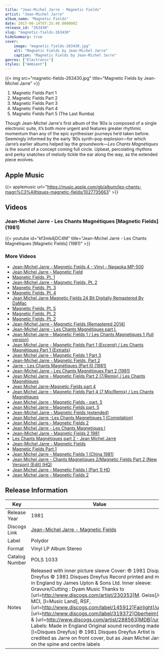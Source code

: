```yaml
---
title: "Jean-Michel Jarre - Magnetic Fields"
artist: "Jean-Michel Jarre"
album_name: "Magnetic Fields"
date: 2017-06-14T07:25:40.000000Z
release_id: "263430"
slug: "magnetic-fields-263430"
hideSummary: true
cover:
    image: "magnetic-fields-263430.jpg"
    alt: "Magnetic Fields by Jean-Michel Jarre"
    caption: "Magnetic Fields by Jean-Michel Jarre"
genres: ["Electronic"]
styles: ["Ambient"]
---
```


{{< img src="magnetic-fields-263430.jpg" title="Magnetic Fields by Jean-Michel Jarre" >}}

<!-- section break -->

1. Magnetic Fields Part 1
2. Magnetic Fields Part 2
3. Magnetic Fields Part 3
4. Magnetic Fields Part 4
5. Magnetic Fields Part 5 (The Last Rumba)

<!-- section break -->


Though Jean-Michel Jarre's first album of the ’80s is composed of a single electronic suite, it’s both more urgent and features greater rhythmic momentum than any of the epic synthesiser journeys he’d taken before. Seemingly informed by the early ’80s synth-pop explosion—for which Jarre’s earlier albums helped lay the groundwork—<i>Les Chants Magnétiques</i> is the sound of a concept coming full circle. Upbeat, percolating rhythms and perky snatches of melody tickle the ear along the way, as the extended piece evolves.



## Apple Music
{{< applemusic url="https://music.apple.com/gb/album/les-chants-magn%C3%A9tiques-magnetic-fields/1027735663" >}}





## Videos
### Jean-Michel Jarre - Les Chants Magnétiques [Magnetic Fields] (1981)
{{< youtube id="kf3mk4jDC4M" title="Jean-Michel Jarre - Les Chants Magnétiques [Magnetic Fields] (1981)" >}}<br>

### More Videos

- [Jean-Michel Jarre - Magnetic Fields 4 - Vinyl - Nagaoka MP-500](https://www.youtube.com/watch?v=PUoES4Um8WU)
- [Jean Michel Jarre - Magnetic Field](https://www.youtube.com/watch?v=wyzXZ_NFVrg)
- [Magnetic Fields, Pt. 1](https://www.youtube.com/watch?v=_0tuo-nbuHs)
- [Jean-Michel Jarre - Magnetic Fields, Pt. 2](https://www.youtube.com/watch?v=w434qhNJMdw)
- [Magnetic Fields, Pt. 3](https://www.youtube.com/watch?v=IpOnoBoGEmw)
- [Magnetic Fields, Pt. 4](https://www.youtube.com/watch?v=r2_-TWlChk4)
- [Jean Michel Jarre Magnetic Fields 24 Bit Digitally Remastered By DaMac](https://www.youtube.com/watch?v=hgScmJUUCoI)
- [Magnetic Fields, Pt. 5](https://www.youtube.com/watch?v=caa7L31QzXM)
- [Magnetic Fields, Pt. 2](https://www.youtube.com/watch?v=ftI_p44xGWU)
- [Magnetic Fields, Pt. 2](https://www.youtube.com/watch?v=bTBVd_m75oY)
- [Jean-Michel Jarre - Magnetic Fields (Remastered 2014)](https://www.youtube.com/watch?v=ZfQ3uA8oKJw)
- [Jean-Michel Jarre - Les Chants Magnétiques part I.](https://www.youtube.com/watch?v=ycPSR8AAzFI)
- [Jean Michel Jarre - Magnetic Fields 1 / Les Chants Magnetiques 1 (full version)](https://www.youtube.com/watch?v=JX5oI5YYIZM)
- [Jean Michel Jarre - Magnetic Fields Part 1 (Excerpt) / Les Chants Magnétiques Part 1 (Extraits)](https://www.youtube.com/watch?v=9gsVUubaIAA)
- [Jean Michel Jarre - Magnetic Fields 1 Part 3](https://www.youtube.com/watch?v=mPOKKABR51s)
- [Jean-Michel Jarre - Magnetic Fields, Part 2](https://www.youtube.com/watch?v=ttIL4EnqXdU)
- [Jarre - Les Chants Magnétiques (Part II) (1981)](https://www.youtube.com/watch?v=MRGgXWlug8Q)
- [Jean-Michel Jarre - Les Chants Magnétiques Part 2 (1981)](https://www.youtube.com/watch?v=_ScsqR9s1EU)
- [Jean Michel Jarre - Magnetic Fields Part 2 (7/Remix) / Les Chants Magnétiques](https://www.youtube.com/watch?v=Pbp8_Vf_kvY)
- [Jean Michel Jarre-Magnetic Fields part 4](https://www.youtube.com/watch?v=6la2_NptyaE)
- [Jean Michel Jarre - Magnetic Fields Part 4 (7 Mix/Remix) / Les Chants Magnétiques](https://www.youtube.com/watch?v=kfgRTM-XhrI)
- [Jean Michel Jarre - Magnetic Fields - part. 5](https://www.youtube.com/watch?v=q3CdmA5bsxw)
- [Jean Michel Jarre - Magnetic Fields  part. 5](https://www.youtube.com/watch?v=I02nh6mVgNU)
- [Jean-Michel Jarre - Magnetic Fields (extended)](https://www.youtube.com/watch?v=YIHz8V0QJA8)
- [Jean Michel Jarre -Les Chants Magnetiques 1 (Compilation)](https://www.youtube.com/watch?v=L5eb7Ebgl2w)
- [Jean Michel Jarre - Magnetic Fields 2](https://www.youtube.com/watch?v=iGy6WfbK7Jg)
- [Jean Michel Jarre - Les Chants Magnetiques I](https://www.youtube.com/watch?v=MiZYol8kizc)
- [Jean-Michel Jarre - Magnetic Fields 2 1981](https://www.youtube.com/watch?v=yfIH9q7PuEU)
- [Les Chants Magnétiques part 2 - Jean Michel Jarre](https://www.youtube.com/watch?v=e2Vb-LX2ooo)
- [Jean-Michel Jarre - Magnetic Fields](https://www.youtube.com/watch?v=e3jQmLWtAtY)
- [Magnetic Fields Part 1](https://www.youtube.com/watch?v=GM4ZKiZeBuY)
- [Jean Michel Jarre - Magnetic Fields 1 (China 1981)](https://www.youtube.com/watch?v=l51VPwyyd5U)
- [Jean Michel Jarre - Chants Magnetiques 2/Magnetic Fields Part 2 (New Version) (Edit) (HQ)](https://www.youtube.com/watch?v=vYycvi5RUrI)
- [Jean Michel Jarre - Magnetic Fields I (Part 1) HD](https://www.youtube.com/watch?v=E7ZN0UBH2bI)
- [Jean Michel Jarre - Magnetic Fields 2](https://www.youtube.com/watch?v=aibQMYOiofs)


## Release Information
|  Key           | Value                                                |
| ---------------| ---------------------------------------------------- |
| Release Year   | 1981                                   |
| Discogs Link   | [Jean-Michel Jarre - Magnetic Fields](https://www.discogs.com/release/263430-Jarre-Magnetic-Fields) |
| Label          | Polydor |
| Format         | Vinyl LP Album Stereo |
| Catalog Number | POLS 1033 |
| Notes | Released with inner picture sleeve  Cover: ℗ 1981 Disques Dreyfus © 1981 Disques Dreyfus Record printed and made in England by James Upton & Sons Ltd.  Inner sleeve: Gravure/Cutting : Dyam Music Thanks to [url=http://www.discogs.com/artist/230353]M. Geiss[/url], MCI, [l=Music Land], RSF, [url=http://www.discogs.com/label/145912]Fairlight[/url], [url=http://www.discogs.com/label/319372]Oberheim[/url] & [url=http://www.discogs.com/artist/288563]MDB[/url]  Labels: Made in England Original sound recording made by [l=Disques Dreyfus] ℗ 1981 Disques Dreyfus  Artist is credited as Jarre on front cover, but as Jean Michel Jarre on the spine and centre labels |